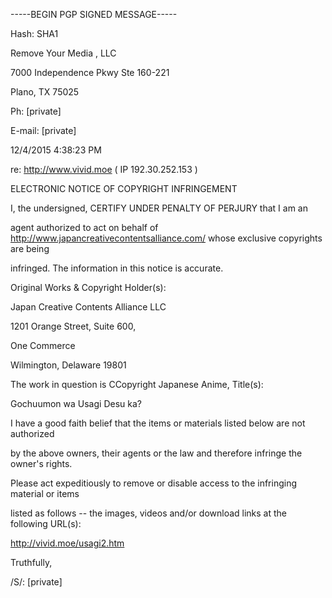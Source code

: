 -----BEGIN PGP SIGNED MESSAGE-----

Hash: SHA1

Remove Your Media , LLC

7000 Independence Pkwy Ste 160-221

Plano, TX 75025

Ph: [private]

E-mail: [private]

12/4/2015 4:38:23 PM

re: http://www.vivid.moe ( IP 192.30.252.153 )

ELECTRONIC NOTICE OF COPYRIGHT INFRINGEMENT

I, the undersigned, CERTIFY UNDER PENALTY OF PERJURY that I am an

agent authorized to act on behalf of
http://www.japancreativecontentsalliance.com/ whose exclusive copyrights are
being

infringed. The information in this notice is accurate.

Original Works & Copyright Holder(s):

Japan Creative Contents Alliance LLC

1201 Orange Street, Suite 600,

One Commerce

Wilmington, Delaware 19801

The work in question is CCopyright Japanese Anime, Title(s):

Gochuumon wa Usagi Desu ka?

I have a good faith belief that the items or materials listed below are not
authorized

by the above owners, their agents or the law and therefore infringe the
owner's rights.

Please act expeditiously to remove or disable access to the infringing
material or items

listed as follows -- the images, videos and/or download links at the
following URL(s):

http://vivid.moe/usagi2.htm

Truthfully,

/S/: [private]
